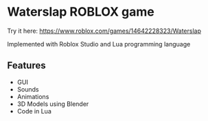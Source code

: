 # Waterslap ROBLOX game
Try it here: https://www.roblox.com/games/14642228323/Waterslap

Implemented with Roblox Studio and Lua programming language

## Features

- GUI
- Sounds
- Animations
- 3D Models using Blender
- Code in Lua
